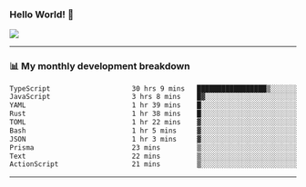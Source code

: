 ### Hello World! 👋

<a>
  <img align="center" src="https://github-readme-stats.vercel.app/api?username=megatunger&count_private=true&include_all_commits=true&bg_color=30,56CCF2,2F80ED&title_color=fff&text_color=fff" />
</a>

------
### 📊 My monthly development breakdown

<!--START_SECTION:waka-->

```txt
TypeScript                    30 hrs 9 mins   █████████████████▒░░░░░░░   69.12 %
JavaScript                    3 hrs 8 mins    █▓░░░░░░░░░░░░░░░░░░░░░░░   07.19 %
YAML                          1 hr 39 mins    █░░░░░░░░░░░░░░░░░░░░░░░░   03.81 %
Rust                          1 hr 38 mins    █░░░░░░░░░░░░░░░░░░░░░░░░   03.76 %
TOML                          1 hr 22 mins    ▓░░░░░░░░░░░░░░░░░░░░░░░░   03.14 %
Bash                          1 hr 5 mins     ▓░░░░░░░░░░░░░░░░░░░░░░░░   02.52 %
JSON                          1 hr 3 mins     ▓░░░░░░░░░░░░░░░░░░░░░░░░   02.44 %
Prisma                        23 mins         ▒░░░░░░░░░░░░░░░░░░░░░░░░   00.90 %
Text                          22 mins         ▒░░░░░░░░░░░░░░░░░░░░░░░░   00.87 %
ActionScript                  21 mins         ▒░░░░░░░░░░░░░░░░░░░░░░░░   00.82 %
```

<!--END_SECTION:waka-->

------

